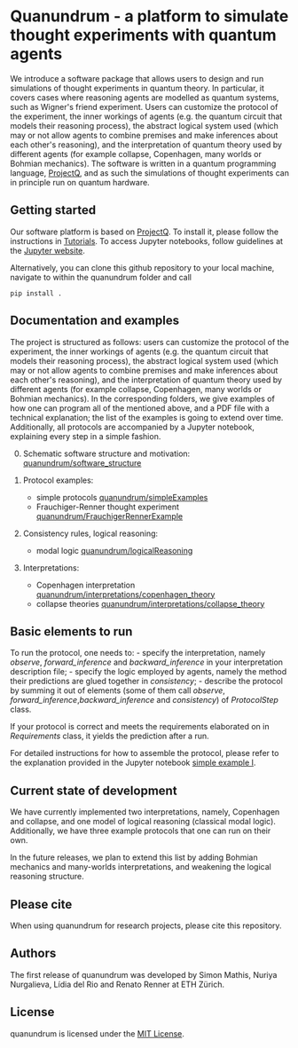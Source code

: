 # Quanundrum - a platform to simulate thought experiments with quantum agents

We introduce a software package that allows users to design and run simulations of thought experiments in quantum theory. In particular, it covers cases where reasoning agents are modelled as quantum systems, such as Wigner's friend experiment. Users can customize the protocol of the experiment, the inner workings of agents (e.g. the quantum circuit that models their reasoning process), the abstract logical system used (which may or not allow agents to combine premises and make inferences about each other's reasoning), and the interpretation of quantum theory used by different agents (for example collapse, Copenhagen, many worlds or Bohmian mechanics). 
The software is written in a quantum programming language, [ProjectQ], and as such the simulations of thought experiments can in principle run on quantum hardware. 


## Getting started

Our software platform is based on [ProjectQ]. To install it, please follow the instructions in [Tutorials]. 
To access Jupyter notebooks, follow guidelines at the [Jupyter website].

Alternatively, you can clone this github repository to your local machine, navigate to within the quanundrum folder and call
```
pip install .
``` 


## Documentation and examples

The project is structured as follows: users can customize the protocol of the experiment, the inner workings of agents (e.g. the quantum circuit that models their reasoning process), the abstract logical system used (which may or not allow agents to combine premises and make inferences about each other's reasoning), and the interpretation of quantum theory used by different agents (for example collapse, Copenhagen, many worlds or Bohmian mechanics). In the corresponding folders, we give examples of how one can program all of the mentioned above, and a PDF file with a technical explanation; the list of the examples is going to extend over time. Additionally, all protocols are accompanied by a Jupyter notebook, explaining every step in a simple fashion.

0. Schematic software structure and motivation: [quanundrum/software_structure][SoftStr]
1. Protocol examples: 
    - simple protocols [quanundrum/simpleExamples][SimplEx]
    - Frauchiger-Renner thought experiment [quanundrum/FrauchigerRennerExample][FREx]

2. Consistency rules, logical reasoning:
    - modal logic [quanundrum/logicalReasoning][ModalC]

3. Interpretations:
    - Copenhagen interpretation [quanundrum/interpretations/copenhagen_theory][CopT]
    - collapse theories [quanundrum/interpretations/collapse_theory][ColT]

## Basic elements to run

To run the protocol, one needs to:
    - specify the interpretation, namely *observe*, *forward_inference* and *backward_inference* in your interpretation description file;
    - specify the logic employed by agents, namely the method their predictions are glued together in *consistency*;
    - describe the protocol by summing it out of elements (some of them call *observe*, *forward_inference*,*backward_inference* and *consistency*) of *ProtocolStep* class.

If your protocol is correct and meets the requirements elaborated on in *Requirements* class, it yields the prediction after a run. 

For detailed instructions for how to assemble the protocol, please refer to the explanation provided in the Jupyter notebook [simple example I][Simple1].

## Current state of development

We have currently implemented two interpretations, namely, Copenhagen and collapse, and one model of logical reasoning (classical modal logic). Additionally, we have three example protocols that one can run on their own. 

In the future releases, we plan to extend this list by adding Bohmian mechanics and many-worlds interpretations, and weakening the logical reasoning structure.

## Please cite

When using quanundrum for research projects, please cite this repository.

## Authors

The first release of quanundrum was developed by Simon Mathis, Nuriya Nurgalieva, Lídia del Rio and Renato Renner at ETH Zürich.

## License

quanundrum is licensed under the [MIT License][MIT].



[ProjectQ]: <https://projectq.ch>
[Tutorials]: <https://projectq.readthedocs.io/en/latest/tutorials.html>
[Jupyter website]: <https://jupyter.readthedocs.io/en/latest/content-quickstart.html>
[SimplEx]: <https://github.com/jangnur/Quanundrum/tree/master/quanundrum/simpleExamples>
[FREx]: <https://github.com/jangnur/Quanundrum/tree/master/quanundrum/FrauchigerRennerExample>
[ModalC]: <https://github.com/jangnur/Quanundrum/tree/master/quanundrum/logicalReasoning/consistency.py>
[CopT]: <https://github.com/jangnur/Quanundrum/tree/master/quanundrum/interpretations/copenhagen_theory.py>
[ColT]: <https://github.com/jangnur/Quanundrum/tree/master/quanundrum/interpretations/collapse_theory.py>
[SoftStr]: <https://github.com/jangnur/Quanundrum/tree/master/quanundrum/software_structure.pdf>
[Simple1]: <https://github.com/jangnur/Quanundrum/tree/master/quanundrum/simpleExamples/simple%20example%20I.ipynb>
[MIT]: <https://www.opensource.org/licenses/MIT>
